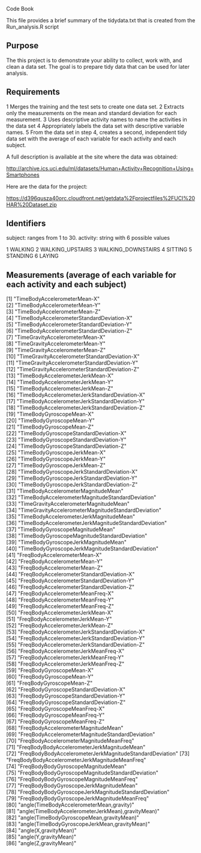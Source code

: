 Code Book

This file provides a brief summary of the tidydata.txt that is created from the Run_analysis.R script

Purpose
-------

The this project is to demonstrate your ability to collect, work with, and clean a data set. The goal is to prepare tidy data that can be used for later analysis. 

Requirements
------------

1 Merges the training and the test sets to create one data set.
2 Extracts only the measurements on the mean and standard deviation for each measurement.
3 Uses descriptive activity names to name the activities in the data set
4 Appropriately labels the data set with descriptive variable names.
5 From the data set in step 4, creates a second, independent tidy data set with the average of each variable for each activity and each subject.

A full description is available at the site where the data was obtained:

http://archive.ics.uci.edu/ml/datasets/Human+Activity+Recognition+Using+Smartphones

Here are the data for the project:

https://d396qusza40orc.cloudfront.net/getdata%2Fprojectfiles%2FUCI%20HAR%20Dataset.zip


Identifiers
-----------
subject:  ranges from 1 to 30.
activity: string with 6 possible values

1 WALKING
2 WALKING_UPSTAIRS
3 WALKING_DOWNSTAIRS
4 SITTING
5 STANDING
6 LAYING 

Measurements (average of each variable for each activity and each subject)
--------------------------------------------------------------------------
 [1] "TimeBodyAccelerometerMean-X"                            
 [2] "TimeBodyAccelerometerMean-Y"                            
 [3] "TimeBodyAccelerometerMean-Z"                            
 [4] "TimeBodyAccelerometerStandardDeviation-X"               
 [5] "TimeBodyAccelerometerStandardDeviation-Y"               
 [6] "TimeBodyAccelerometerStandardDeviation-Z"               
 [7] "TimeGravityAccelerometerMean-X"                         
 [8] "TimeGravityAccelerometerMean-Y"                         
 [9] "TimeGravityAccelerometerMean-Z"                         
[10] "TimeGravityAccelerometerStandardDeviation-X"            
[11] "TimeGravityAccelerometerStandardDeviation-Y"            
[12] "TimeGravityAccelerometerStandardDeviation-Z"            
[13] "TimeBodyAccelerometerJerkMean-X"                        
[14] "TimeBodyAccelerometerJerkMean-Y"                        
[15] "TimeBodyAccelerometerJerkMean-Z"                        
[16] "TimeBodyAccelerometerJerkStandardDeviation-X"           
[17] "TimeBodyAccelerometerJerkStandardDeviation-Y"           
[18] "TimeBodyAccelerometerJerkStandardDeviation-Z"           
[19] "TimeBodyGyroscopeMean-X"                                
[20] "TimeBodyGyroscopeMean-Y"                                
[21] "TimeBodyGyroscopeMean-Z"                                
[22] "TimeBodyGyroscopeStandardDeviation-X"                   
[23] "TimeBodyGyroscopeStandardDeviation-Y"                   
[24] "TimeBodyGyroscopeStandardDeviation-Z"                   
[25] "TimeBodyGyroscopeJerkMean-X"                            
[26] "TimeBodyGyroscopeJerkMean-Y"                            
[27] "TimeBodyGyroscopeJerkMean-Z"                            
[28] "TimeBodyGyroscopeJerkStandardDeviation-X"               
[29] "TimeBodyGyroscopeJerkStandardDeviation-Y"               
[30] "TimeBodyGyroscopeJerkStandardDeviation-Z"               
[31] "TimeBodyAccelerometerMagnitudeMean"                     
[32] "TimeBodyAccelerometerMagnitudeStandardDeviation"        
[33] "TimeGravityAccelerometerMagnitudeMean"                  
[34] "TimeGravityAccelerometerMagnitudeStandardDeviation"     
[35] "TimeBodyAccelerometerJerkMagnitudeMean"                 
[36] "TimeBodyAccelerometerJerkMagnitudeStandardDeviation"    
[37] "TimeBodyGyroscopeMagnitudeMean"                         
[38] "TimeBodyGyroscopeMagnitudeStandardDeviation"            
[39] "TimeBodyGyroscopeJerkMagnitudeMean"                     
[40] "TimeBodyGyroscopeJerkMagnitudeStandardDeviation"        
[41] "FreqBodyAccelerometerMean-X"                            
[42] "FreqBodyAccelerometerMean-Y"                            
[43] "FreqBodyAccelerometerMean-Z"                            
[44] "FreqBodyAccelerometerStandardDeviation-X"               
[45] "FreqBodyAccelerometerStandardDeviation-Y"               
[46] "FreqBodyAccelerometerStandardDeviation-Z"               
[47] "FreqBodyAccelerometerMeanFreq-X"                        
[48] "FreqBodyAccelerometerMeanFreq-Y"                        
[49] "FreqBodyAccelerometerMeanFreq-Z"                        
[50] "FreqBodyAccelerometerJerkMean-X"                        
[51] "FreqBodyAccelerometerJerkMean-Y"                        
[52] "FreqBodyAccelerometerJerkMean-Z"                        
[53] "FreqBodyAccelerometerJerkStandardDeviation-X"           
[54] "FreqBodyAccelerometerJerkStandardDeviation-Y"           
[55] "FreqBodyAccelerometerJerkStandardDeviation-Z"           
[56] "FreqBodyAccelerometerJerkMeanFreq-X"                    
[57] "FreqBodyAccelerometerJerkMeanFreq-Y"                    
[58] "FreqBodyAccelerometerJerkMeanFreq-Z"                    
[59] "FreqBodyGyroscopeMean-X"                                
[60] "FreqBodyGyroscopeMean-Y"                                
[61] "FreqBodyGyroscopeMean-Z"                                
[62] "FreqBodyGyroscopeStandardDeviation-X"                   
[63] "FreqBodyGyroscopeStandardDeviation-Y"                   
[64] "FreqBodyGyroscopeStandardDeviation-Z"                   
[65] "FreqBodyGyroscopeMeanFreq-X"                            
[66] "FreqBodyGyroscopeMeanFreq-Y"                            
[67] "FreqBodyGyroscopeMeanFreq-Z"                            
[68] "FreqBodyAccelerometerMagnitudeMean"                     
[69] "FreqBodyAccelerometerMagnitudeStandardDeviation"        
[70] "FreqBodyAccelerometerMagnitudeMeanFreq"                 
[71] "FreqBodyBodyAccelerometerJerkMagnitudeMean"             
[72] "FreqBodyBodyAccelerometerJerkMagnitudeStandardDeviation"
[73] "FreqBodyBodyAccelerometerJerkMagnitudeMeanFreq"         
[74] "FreqBodyBodyGyroscopeMagnitudeMean"                     
[75] "FreqBodyBodyGyroscopeMagnitudeStandardDeviation"        
[76] "FreqBodyBodyGyroscopeMagnitudeMeanFreq"                 
[77] "FreqBodyBodyGyroscopeJerkMagnitudeMean"                 
[78] "FreqBodyBodyGyroscopeJerkMagnitudeStandardDeviation"    
[79] "FreqBodyBodyGyroscopeJerkMagnitudeMeanFreq"             
[80] "angle(TimeBodyAccelerometerMean,gravity)"               
[81] "angle(TimeBodyAccelerometerJerkMean),gravityMean)"      
[82] "angle(TimeBodyGyroscopeMean,gravityMean)"               
[83] "angle(TimeBodyGyroscopeJerkMean,gravityMean)"           
[84] "angle(X,gravityMean)"                                   
[85] "angle(Y,gravityMean)"                                   
[86] "angle(Z,gravityMean)" 

